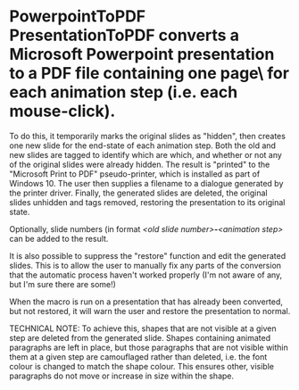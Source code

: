 # PowerpointToPDF PresentationToPDF converts a Microsoft Powerpoint presentation to a PDF file containing one page\ for each animation step (i.e. each mouse-click).

To do this, it temporarily marks the original slides as "hidden", then creates one new slide for the end-state of each animation step. Both the old and new slides are tagged to identify which are which, and whether or not any of the original slides were already hidden. The result is "printed" to the "Microsoft Print to PDF" pseudo-printer, which is installed as part of Windows 10. The user then supplies a filename to a dialogue generated by the printer driver. Finally, the generated slides are deleted, the original slides unhidden and tags removed, restoring the presentation to its original state.

Optionally, slide numbers (in format *\<old slide number\>**-**\<animation step\>* can be added to the result.

It is also possible to suppress the "restore" function and edit the generated slides. This is to allow the user to manually fix any parts of the conversion that the automatic process haven't worked properly (I'm not aware of any, but I'm sure there are some!)

When the macro is run on a presentation that has already been converted, but not restored, it will warn the user and restore the presentation to normal.

TECHNICAL NOTE: To achieve this, shapes that are not visible at a given step are deleted from the generated slide. Shapes containing animated paragraphs are left in place, but those paragraphs that are not visible within them at a given step are camouflaged rather than deleted, i.e. the font colour is changed to match the shape colour. This ensures other, visible paragraphs do not move or increase in size within the shape.
